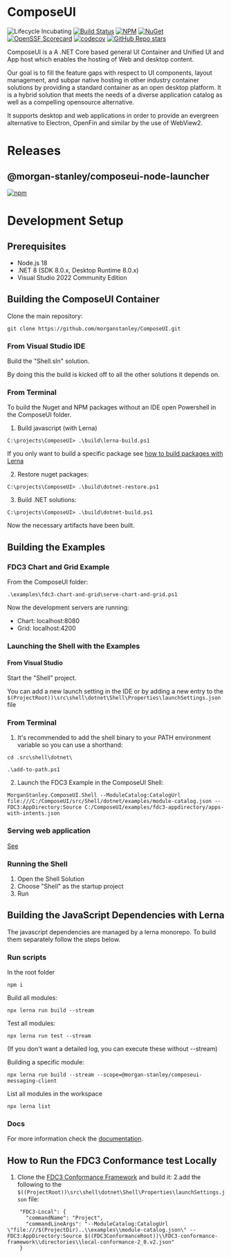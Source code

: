 <!-- Morgan Stanley makes this available to you under the Apache License, Version 2.0 (the "License"). You may obtain a copy of the License at http://www.apache.org/licenses/LICENSE-2.0. See the NOTICE file distributed with this work for additional information regarding copyright ownership. Unless required by applicable law or agreed to in writing, software distributed under the License is distributed on an "AS IS" BASIS, WITHOUT WARRANTIES OR CONDITIONS OF ANY KIND, either express or implied. See the License for the specific language governing permissions and limitations under the License. -->

ComposeUI
=========

![Lifecycle Incubating](https://badgen.net/badge/Lifecycle/Incubating/yellow) [![Build Status](https://github.com/MorganStanley/ComposeUI/actions/workflows/continuous-integration.yml/badge.svg?event=push)](https://github.com/MorganStanley/ComposeUI/actions/workflows/continuous-integration.yml)
[![NPM](https://img.shields.io/npm/v/@morgan-stanley/composeui-node-launcher)](https://www.npmjs.com/package/@morgan-stanley/composeui-node-launcher)
[![NuGet](https://img.shields.io/nuget/v/MorganStanley.ComposeUI.svg?style=flat)](https://www.nuget.org/packages/MorganStanley.ComposeUI/)
[![OpenSSF Scorecard](https://api.securityscorecards.dev/projects/github.com/morganstanley/ComposeUI/badge)](https://securityscorecards.dev/viewer/?uri=github.com/morganstanley/ComposeUI)
[![codecov](https://codecov.io/gh/MorganStanley/ComposeUI/branch/main/graph/badge.svg)](https://codecov.io/gh/MorganStanley/ComposeUI)
[![GitHub Repo stars](https://img.shields.io/github/stars/morganstanley/ComposeUI?style=social)](https://github.com/morganstanley/ComposeUI)


ComposeUI is a A .NET Core based general UI Container and Unified UI and App host which enables the hosting of Web and desktop content.

Our goal is to fill the feature gaps with respect to UI components, layout management, and subpar native hosting in other industry container solutions by providing a standard container as an open desktop platform. It is a hybrid solution that meets the needs of a diverse application catalog as well as a compelling opensource alternative.

It supports desktop and web applications in order to provide an evergreen alternative to Electron, OpenFin and similar by the use of WebView2.

# Releases
## @morgan-stanley/composeui-node-launcher

[![npm](https://img.shields.io/npm/v/@morgan-stanley/composeui-node-launcher)](https://www.npmjs.com/package/@morgan-stanley/composeui-node-launcher)


# Development Setup
## Prerequisites
* Node.js 18
* .NET 8 (SDK 8.0.x, Desktop Runtime 8.0.x)
* Visual Studio 2022 Community Edition

## Building the ComposeUI Container


Clone the main repository:
```
git clone https://github.com/morganstanley/ComposeUI.git
```

### From Visual Studio IDE

Build the "Shell.sln" solution.

By doing this the build is kicked off to all the other solutions it depends on.

### From Terminal

To build the Nuget and NPM packages without an IDE open Powershell in the ComposeUI folder.

1. Build javascript (with Lerna)

```
C:\projects\ComposeUI> .\build\lerna-build.ps1
```

If you only want to build a specific package see [how to build packages with Lerna](#building-the-javascript-dependencies-with-lerna)


2. Restore nuget packages:

```
C:\projects\ComposeUI> .\build\dotnet-restore.ps1
```

3. Build .NET solutions:

```
C:\projects\ComposeUI> .\build\dotnet-build.ps1
```

Now the necessary artifacts have been built.

## Building the Examples

### FDC3 Chart and Grid Example

From the ComposeUI folder:

```
.\examples\fdc3-chart-and-grid\serve-chart-and-grid.ps1
```
Now the development servers are running:
* Chart: localhost:8080
* Grid: localhost:4200

### Launching the Shell with the Examples

#### From Visual Studio

Start the "Shell" project.

You can add a new launch setting in the IDE or by adding a new entry to the `$(ProjectRoot))\src\shell\dotnet\Shell\Properties\launchSettings.json` file

### From Terminal

1. It's recommended to add the shell binary to your PATH environment variable so you can use a shorthand:

```
cd .src\shell\dotnet\
```
```
.\add-to-path.ps1
```
2. Launch the FDC3 Example in the ComposeUI Shell:

```
MorganStanley.ComposeUI.Shell --ModuleCatalog:CatalogUrl file:///C:/ComposeUI/src/Shell/dotnet/examples/module-catalog.json --FDC3:AppDirectory:Source C:/ComposeUI/examples/fdc3-appdirectory/apps-with-intents.json
```

### Serving web application

[See](#fdc3-chart-and-grid-example)
 

### Running the Shell
1. Open the Shell Solution
2. Choose "Shell" as the startup project
3. Run




## Building the JavaScript Dependencies with Lerna

The javascript dependencies are managed by a lerna monorepo. To build them separately follow the steps below.

### Run scripts

In the root folder
```
npm i
```

Build all modules:
```
npx lerna run build --stream
```
Test all modules:
```
npx lerna run test --stream
```
(If you don't want a detailed log, you can execute these without --stream)

Building a specific module:
```
npx lerna run build --stream --scope=@morgan-stanley/composeui-messaging-client
```

List all modules in the workspace
```
npx lerna list
```

### Docs

For more information check the [documentation](https://lerna.js.org/docs/api-reference/commands).

## How to Run the FDC3 Conformance test Locally

1. Clone the [FDC3 Conformance Framework](https://github.com/finos/FDC3-conformance-framework) and build it: 
2.add the following to the `$((ProjectRoot))\src\shell\dotnet\Shell\Properties\launchSettings.json` file:

```
    "FDC3-Local": {
      "commandName": "Project",
      "commandLineArgs": "--ModuleCatalog:CatalogUrl \"file:///$(ProjectDir)..\\examples\\module-catalog.json\" --FDC3:AppDirectory:Source $((FDC3ConformanceRoot))\\FDC3-conformance-framework\\directories\\local-conformance-2_0.v2.json"
    }
```